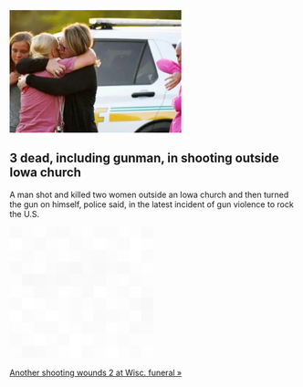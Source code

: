 
![3 dead, including gunman, in shooting outside Iowa church](./20220603115845.png)
## 3 dead, including gunman, in shooting outside Iowa church

A man shot and killed two women outside an Iowa church and then turned the gun on himself, police said, in the latest incident of gun violence to rock the U.S.

![pic](../square_bg.png)

[Another shooting wounds 2 at Wisc. funeral »](https://www.yahoo.com/news/three-people-dead-shooting-iowa-015340681.html)

